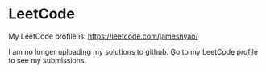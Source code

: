 # LeetCode
My LeetCode profile is: https://leetcode.com/jamesnyao/

I am no longer uploading my solutions to github. Go to my LeetCode profile to see my submissions.
